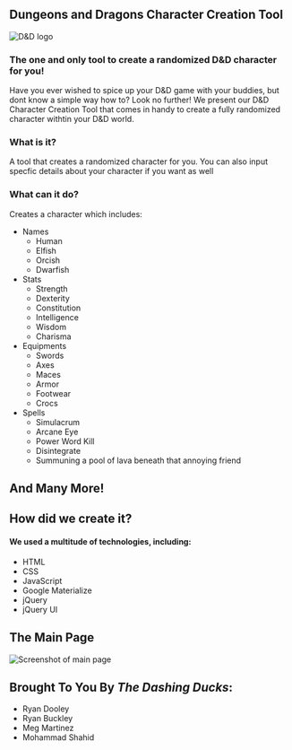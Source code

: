## Dungeons and Dragons Character Creation Tool

![D&D logo](https://user-images.githubusercontent.com/105463287/177435190-5c7caf06-c92f-479a-9775-8c8d8ef5bb4b.png)

### The one and only tool to create a randomized D&D character for you!
Have you ever wished to spice up your D&D game with your buddies, but dont know a simple way how to? Look no further! We present our D&D Character Creation Tool that comes in handy to create a fully randomized character withtin your D&D world. 

### What is it?
A tool that creates a randomized character for you. You can also input specfic details about your character if you want as well

### What can it do?
Creates a character which includes:

* Names
  * Human
  * Elfish
  * Orcish
  * Dwarfish
* Stats
  * Strength
  * Dexterity
  * Constitution
  * Intelligence
  * Wisdom
  * Charisma
* Equipments
  * Swords
  * Axes
  * Maces
  * Armor
  * Footwear
  * Crocs
* Spells
  * Simulacrum
  * Arcane Eye
  * Power Word Kill
  * Disintegrate
  * Summuning a pool of lava beneath that annoying friend
  
## And Many More!
  
## How did we create it?
  
#### We used a multitude of technologies, including: 
  * HTML
  * CSS
  * JavaScript 
  * Google Materialize 
  * jQuery
  * jQuery UI
  
## The Main Page

![Screenshot of main page](https://user-images.githubusercontent.com/105463287/177440222-c35f7af2-a067-4b73-a07c-1df25bfef071.png)
  
## Brought To You By *The Dashing Ducks*:
* Ryan Dooley
* Ryan Buckley
* Meg Martinez
* Mohammad Shahid

